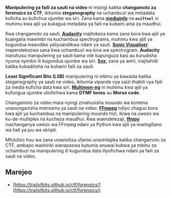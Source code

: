 **Manipulering ya faili za sauti na video** ni msingi katika **changamoto za forensics za CTF**, ikitumia **steganography** na uchambuzi wa metadata kuficha au kufichua ujumbe wa siri. Zana kama **[mediainfo](https://mediaarea.net/en/MediaInfo)** na **`exiftool`** ni muhimu kwa ajili ya kukagua metadata ya faili na kubaini aina za maudhui.

Kwa changamoto za sauti, **[Audacity](http://www.audacityteam.org/)** inajitokeza kama zana bora kwa ajili ya kuangalia mawimbi na kuchambua spectrograms, muhimu kwa ajili ya kugundua maandiko yaliyoandikwa ndani ya sauti. **[Sonic Visualiser](http://www.sonicvisualiser.org/)** inapendekezwa sana kwa uchambuzi wa kina wa spectrogram. **Audacity** inaruhusu manipulering ya sauti kama vile kupunguza kasi au kurudisha nyuma nyimbo ili kugundua ujumbe wa siri. **[Sox](http://sox.sourceforge.net/)**, zana ya amri, inajitahidi katika kubadilisha na kuhariri faili za sauti.

**Least Significant Bits (LSB)** manipulering ni mbinu ya kawaida katika steganography ya sauti na video, ikitumia vipande vya saizi thabiti vya faili za media kuficha data kwa siri. **[Multimon-ng](http://tools.kali.org/wireless-attacks/multimon-ng)** ni muhimu kwa ajili ya kufungua ujumbe uliofichwa kama **DTMF tones** au **Morse code**.

Changamoto za video mara nyingi zinahusisha muundo wa kontena unaounganisha mstreams ya sauti na video. **[FFmpeg](http://ffmpeg.org/)** ndiyo chaguo bora kwa ajili ya kuchambua na manipulering muundo hizi, ikiwa na uwezo wa ku-de-multiplex na kucheza maudhui. Kwa waendelezaji, **[ffmpy](http://ffmpy.readthedocs.io/en/latest/examples.html)** inachanganya uwezo wa FFmpeg ndani ya Python kwa ajili ya mwingiliano wa hali ya juu wa skripti.

Mfululizo huu wa zana unasisitiza ufanisi unaohitajika katika changamoto za CTF, ambapo washiriki wanapaswa kutumia anuwai kubwa ya mbinu za uchambuzi na manipulering ili kugundua data iliyofichwa ndani ya faili za sauti na video.

## Marejeo
* [https://trailofbits.github.io/ctf/forensics/](https://trailofbits.github.io/ctf/forensics/)

